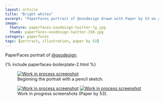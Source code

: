 ```yaml
---
layout: article
title: "Bright whites"
excerpt: "PaperFaces portrait of @oxodesign drawn with Paper by 53 on an iPad."
image: 
  feature: paperfaces-oxodesign-twitter-lg.jpg
  thumb: paperfaces-oxodesign-twitter-150.jpg
category: paperfaces
tags: [portrait, illustration, paper by 53]
---
```


PaperFaces portrait of <a href="http://twitter.com/oxodesign">@oxodesign</a>.

{% include paperfaces-boilerplate-2.html %}

<figure>
	<a href="{{ site.url }}/images/paperfaces-oxodesign-process-1-lg.jpg"><img src="{{ site.url }}/images/paperfaces-oxodesign-process-1-750.jpg" alt="Work in process screenshot"></a>
	<figcaption>Beginning the portrait with a pencil sketch.</figcaption>
</figure>

<figure class="half">
	<a href="{{ site.url }}/images/paperfaces-oxodesign-process-2-lg.jpg"><img src="{{ site.url }}/images/paperfaces-oxodesign-process-2-600.jpg" alt="Work in process screenshot"></a>
	<a href="{{ site.url }}/images/paperfaces-oxodesign-process-3-lg.jpg"><img src="{{ site.url }}/images/paperfaces-oxodesign-process-3-600.jpg" alt="Work in process screenshot"></a>
	<figcaption>Work in progress screenshots (Paper by 53).</figcaption>
</figure>